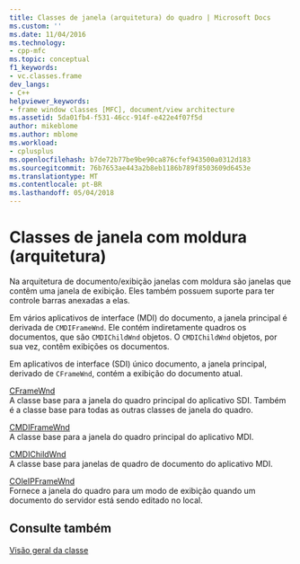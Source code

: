 ```yaml
---
title: Classes de janela (arquitetura) do quadro | Microsoft Docs
ms.custom: ''
ms.date: 11/04/2016
ms.technology:
- cpp-mfc
ms.topic: conceptual
f1_keywords:
- vc.classes.frame
dev_langs:
- C++
helpviewer_keywords:
- frame window classes [MFC], document/view architecture
ms.assetid: 5da01fb4-f531-46cc-914f-e422e4f07f5d
author: mikeblome
ms.author: mblome
ms.workload:
- cplusplus
ms.openlocfilehash: b7de72b77be9be90ca876cfef943500a0312d183
ms.sourcegitcommit: 76b7653ae443a2b8eb1186b789f8503609d6453e
ms.translationtype: MT
ms.contentlocale: pt-BR
ms.lasthandoff: 05/04/2018
---
```

# <a name="frame-window-classes-architecture"></a>Classes de janela com moldura (arquitetura)
Na arquitetura de documento/exibição janelas com moldura são janelas que contêm uma janela de exibição. Eles também possuem suporte para ter controle barras anexadas a elas.  
  
 Em vários aplicativos de interface (MDI) do documento, a janela principal é derivada de `CMDIFrameWnd`. Ele contém indiretamente quadros os documentos, que são `CMDIChildWnd` objetos. O `CMDIChildWnd` objetos, por sua vez, contêm exibições os documentos.  
  
 Em aplicativos de interface (SDI) único documento, a janela principal, derivado de `CFrameWnd`, contém a exibição do documento atual.  
  
 [CFrameWnd](../mfc/reference/cframewnd-class.md)  
 A classe base para a janela do quadro principal do aplicativo SDI. Também é a classe base para todas as outras classes de janela do quadro.  
  
 [CMDIFrameWnd](../mfc/reference/cmdiframewnd-class.md)  
 A classe base para a janela do quadro principal do aplicativo MDI.  
  
 [CMDIChildWnd](../mfc/reference/cmdichildwnd-class.md)  
 A classe base para janelas de quadro de documento do aplicativo MDI.  
  
 [COleIPFrameWnd](../mfc/reference/coleipframewnd-class.md)  
 Fornece a janela do quadro para um modo de exibição quando um documento do servidor está sendo editado no local.  
  
## <a name="see-also"></a>Consulte também  
 [Visão geral da classe](../mfc/class-library-overview.md)

